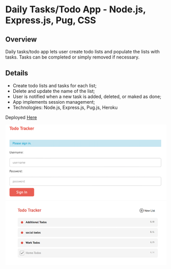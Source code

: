 # Daily Tasks/Todo App - Node.js, Express.js, Pug, CSS

## Overview
Daily tasks/todo app lets user create todo lists and populate the lists with tasks. Tasks can be completed or simply removed if necessary.

## Details
- Create todo lists and tasks for each list;
- Delete and update the name of the list;
- User is notified when a new task is added, deleted, or maked as done;
- App implements session management;
- Technologies: Node.js, Express.js, Pug.js, Heroku

Deployed [Here](https://thawing-springs-67929.herokuapp.com/users/signin)

![login page](./public/images/login-page.png)
![todo list](./public/images/todo-list.png)